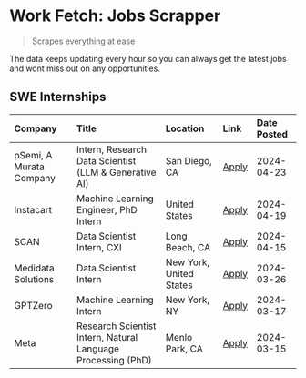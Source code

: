 # Work Fetch: Jobs Scrapper
> Scrapes everything at ease

The data keeps updating every hour so you can always get the latest jobs and wont miss out on any opportunities.

## SWE Internships
<!--START_SECTION:workfetch-->
| Company                 | Title                                                        | Location                | Link                                                                                                                                                                                                                                                                         | Date Posted   |
|:------------------------|:-------------------------------------------------------------|:------------------------|:-----------------------------------------------------------------------------------------------------------------------------------------------------------------------------------------------------------------------------------------------------------------------------|:--------------|
| pSemi, A Murata Company | Intern, Research Data Scientist (LLM & Generative AI)        | San Diego, CA           | [Apply](https://www.linkedin.com/jobs/view/intern-research-data-scientist-llm-generative-ai-at-psemi-a-murata-company-3887074168?position=4&pageNum=0&refId=JMi37yLGzKino6NOK13Otw%3D%3D&trackingId=PMTy7c9%2BVhlYKGOWSzzqfA%3D%3D&trk=public_jobs_jserp-result_search-card) | 2024-04-23    |
| Instacart               | Machine Learning Engineer, PhD Intern                        | United States           | [Apply](https://www.linkedin.com/jobs/view/machine-learning-engineer-phd-intern-at-instacart-3901991739?position=2&pageNum=0&refId=JMi37yLGzKino6NOK13Otw%3D%3D&trackingId=77H10tsh29SGmBuEL1BYyg%3D%3D&trk=public_jobs_jserp-result_search-card)                            | 2024-04-19    |
| SCAN                    | Data Scientist Intern, CXI                                   | Long Beach, CA          | [Apply](https://www.linkedin.com/jobs/view/data-scientist-intern-cxi-at-scan-3899690492?position=9&pageNum=0&refId=JMi37yLGzKino6NOK13Otw%3D%3D&trackingId=curAwz5vExls4DJuiGppkQ%3D%3D&trk=public_jobs_jserp-result_search-card)                                            | 2024-04-15    |
| Medidata Solutions      | Data Scientist Intern                                        | New York, United States | [Apply](https://www.linkedin.com/jobs/view/data-scientist-intern-at-medidata-solutions-3810253704?position=8&pageNum=0&refId=JMi37yLGzKino6NOK13Otw%3D%3D&trackingId=g0p4er84EEgG6BNZzJ02ow%3D%3D&trk=public_jobs_jserp-result_search-card)                                  | 2024-03-26    |
| GPTZero                 | Machine Learning Intern                                      | New York, NY            | [Apply](https://www.linkedin.com/jobs/view/machine-learning-intern-at-gptzero-3860723963?position=7&pageNum=0&refId=JMi37yLGzKino6NOK13Otw%3D%3D&trackingId=hbbvvC2%2Fg9rDjn2T%2BvTxcw%3D%3D&trk=public_jobs_jserp-result_search-card)                                       | 2024-03-17    |
| Meta                    | Research Scientist Intern, Natural Language Processing (PhD) | Menlo Park, CA          | [Apply](https://www.linkedin.com/jobs/view/research-scientist-intern-natural-language-processing-phd-at-meta-3858718375?position=10&pageNum=0&refId=JMi37yLGzKino6NOK13Otw%3D%3D&trackingId=pLWY2tLJQUz9UbLo4xvySA%3D%3D&trk=public_jobs_jserp-result_search-card)           | 2024-03-15    |
<!--END_SECTION:workfetch-->
